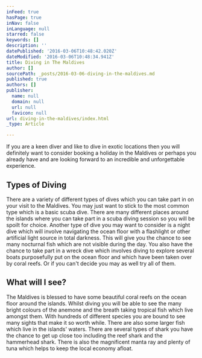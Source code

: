 ```yaml
---
inFeed: true
hasPage: true
inNav: false
inLanguage: null
starred: false
keywords: []
description: ''
datePublished: '2016-03-06T10:48:42.020Z'
dateModified: '2016-03-06T10:48:34.941Z'
title: Diving in The Maldives
author: []
sourcePath: _posts/2016-03-06-diving-in-the-maldives.md
published: true
authors: []
publisher:
  name: null
  domain: null
  url: null
  favicon: null
url: diving-in-the-maldives/index.html
_type: Article

---
```

If you are a keen diver and like to dive in exotic locations then you will definitely want to consider booking a holiday in the Maldives or perhaps you already have and are looking forward to an incredible and unforgettable experience.

## Types of Diving

There are a variety of different types of dives which you can take part in on your visit to the Maldives. You may just want to stick to the most common type which is a basic scuba dive. There are many different places around the islands where you can take part in a scuba diving session so you will be spoilt for choice. Another type of dive you may want to consider is a night dive which will involve navigating the ocean floor with a flashlight or other artificial light source in total darkness. This will give you the chance to see many nocturnal fish which are not visible during the day. You also have the chance to take part in a wreck dive which involves diving to explore several boats purposefully put on the ocean floor and which have been taken over by coral reefs. Or if you can't decide you may as well try all of them.

## What will I see?

The Maldives is blessed to have some beautiful coral reefs on the ocean floor around the islands. Whilst diving you will be able to see the many bright colours of the anemone and the breath taking tropical fish which live amongst them. With hundreds of different species you are bound to see many sights that make it so worth while. There are also some larger fish which live in the islands' waters. There are several types of shark you have the chance to get up close too including the reef shark and the hammerhead shark. There is also the magnificent manta ray and plenty of tuna which helps to keep the local economy afloat.